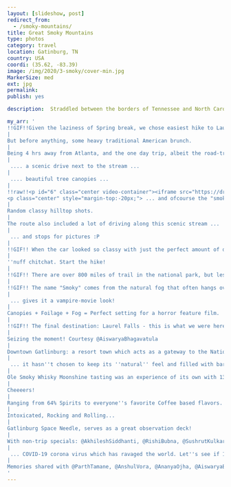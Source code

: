 ```yaml
---
layout: [slideshow, post]
redirect_from:
  - /smoky-mountains/
title: Great Smoky Mountains
type: photos
category: travel
location: Gatinburg, TN
country: USA
coordi: (35.62, -83.39)
image: /img/2020/3-smoky/cover-min.jpg
MarkerSize: med
ext: jpg
permalink:
publish: yes

description:  Straddled between the borders of Tennessee and North Carolina, the Great Smoky Mountain National Park is the most visited national park in the United States and one of the largest protected areas on the east coast. With our planned Miami trip cancelled due the novel coronavirus, one desperately needed some solace to vent out the frustation :P.

my_arr: '
!!GIF!!Given the laziness of Spring break, we chose easiest hike to Laurel falls - even though a lot of trails here a part of ''The Appalachian Trail'' which is a United States National Scenic Trail that runs over 2100 miles through 14 states in the eastern United States.
|
But before anything, some heavy traditional American brunch.
|
Being 4 hrs away from Atlanta, and the one day trip, albeit the road-trip was more fun than the desination - passing through different surroundings like the flat plains ...
|
 .... a scenic drive next to the stream ...
|
 .... beautiful tree canopies ...
|
!!raw!!<p id="6" class="center video-container"><iframe src="https://drive.google.com/file/d/1lqagZqXcCc_ZQ7GSVnQc0heRz_ymwIZg/preview" width="640" height="480"></iframe>
<p class="center" style="margin-top:-20px;"> ... and ofcourse the "smoke" on "mountains"</p></p>
|
Random classy hilltop shots.
|
The route also included a lot of driving along this scenic stream ...
|
 ... and stops for pictures :P
|
!!GIF!! When the car looked so classy with just the perfect amount of drizzle.
|
''nuff chitchat. Start the hike!
|
!!GIF!! There are over 800 miles of trail in the national park, but less than 3 miles are paved. Laurel Falls Trail is the longest of four paved trails in the park. The trail was originally built to allow fire crews access to the Cove Mountain area in the event of a fire
|
!!GIF!! The name "Smoky" comes from the natural fog that often hangs over the mountains and ...
|
 ... gives it a vampire-movie look!
|
Canopies + Foilage + Fog = Perfect setting for a horror feature film.
|
!!GIF!! The final destination: Laurel Falls - this is what we were here for!!
|
Seizing the moment! Courtesy @AiswaryaBhagavatula
|
Downtown Gatlinburg: a resort town which acts as a gateway to the National Park was a pleasant surprise, as being so close to the park ...
|
 ... it hasn''t chosen to keep its ''natural'' feel and filled with bars, clubs and amusement rides.
|
Ole Smoky Whisky Moonshine tasting was an experience of its own with 13 types of whisky to offer.
|
Cheeeers!
|
Ranging from 64% Spirits to everyone''s favorite Coffee based flavors.
|
Intoxicated, Rocking and Rolling...
|
Gatlinburg Space Needle, serves as a great observation deck!
|
With non-trip specials: @AkhileshSiddhanti, @RishiBubna, @SushrutKulkarni <br>Post Trip Whiskey tasting at home with screening of <a href="https://nypost.com/2020/03/21/how-the-movie-contagion-perfectly-predicted-the-2020-coronavirus-crisis/">''Contagion''</a>, setting the perfect theme for ...
|
 ... COVID-19 corona virus which has ravaged the world. Let''s see if I am alive to read this post after a year.
|
Memories shared with @ParthTamane, @AnshulVora, @AnanyaOjha, @AiswaryaBhagavatula, @SanketAgrawal, @KathanKashiparekh, @DevarshVyas, @RajatBhavnani @KrishnaYalamarthy
'
---
```

<!-- http://compressjpeg.com -->
<!-- http://compressimage.toolur.com/ 1024, 400-->
<!-- https://ezgif.com/optimize/ remove second and then lossy 50. Best is transparency. Fuzzy 6-->
<!-- https://support.google.com/blogger/thread/1950766?hl=en -->
